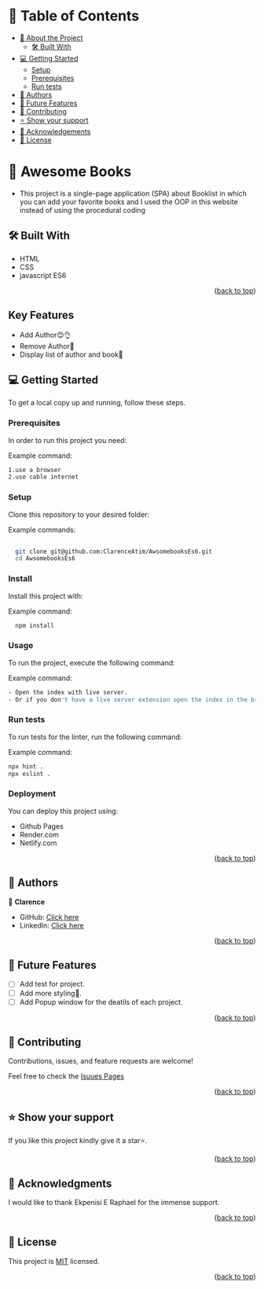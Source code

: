 <a name="readme-top"></a>


<!-- TABLE OF CONTENTS -->

# 📗 Table of Contents

- [📖 About the Project](#about-project)
  - [🛠 Built With](#built-with)
- [💻 Getting Started](#getting-started)
  - [Setup](#setup)
  - [Prerequisites](#prerequisites)
  - [Run tests](#run-tests)
- [👥 Authors](#authors)
- [🔭 Future Features](#future-features)
- [🤝 Contributing](#contributing)
- [⭐️ Show your support](#support)
- [🙏 Acknowledgements](#acknowledgements)
- [📝 License](#license)

<!-- PROJECT DESCRIPTION -->

# 📖 Awesome Books <a name="about-project"></a>

- This project is a single-page application (SPA) about Booklist in which you can add your favorite books and I used the OOP in this website instead of using the procedural coding

## 🛠 Built With <a name="built-with"></a>

- HTML
- CSS
- javascript ES6



<p align="right">(<a href="#readme-top">back to top</a>)</p>

## Key Features


- Add Author😊👌
- Remove Author💯
- Display list of author and book🚀


<!-- GETTING STARTED -->

## 💻 Getting Started <a name="getting-started"></a>



To get a local copy up and running, follow these steps.

### Prerequisites

In order to run this project you need:


Example command:

```sh
1.use a browser
2.use cable internet
```
 

### Setup

Clone this repository to your desired folder:


Example commands:

```sh
  
  git clone git@github.com:ClarenceAtim/AwsomebooksEs6.git
  cd AwsomebooksEs6


```


### Install

Install this project with:


Example command:

```sh
  npm install
```


### Usage

To run the project, execute the following command:


Example command:

```sh
- Open the index with live server.
- Or if you don't have a live server extension open the index in the browser by clicking on the file .
```


### Run tests

To run tests for the linter, run the following command:


Example command:

```sh
npx hint .
npx eslint .
```


### Deployment

You can deploy this project using:

- Github Pages
- Render.com
- Netlify.com



<p align="right">(<a href="#readme-top">back to top</a>)</p>

## 👥 Authors <a name="authors"></a>

👤 **Clarence**

- GitHub: [Click here](https://github.com/ClarenceAtim)
- LinkedIn: [Click here](https://www.linkedin.com/in/tegum-clarence-615b58200)


<p align="right">(<a href="#readme-top">back to top</a>)</p>

<!-- FUTURE FEATURES -->

## 🔭 Future Features <a name="future-features"></a>



- [ ] Add test for project.
- [ ] Add more styling💯.
- [ ] Add Popup window for the deatils of each project.

<p align="right">(<a href="#readme-top">back to top</a>)</p>

<!-- CONTRIBUTING -->

## 🤝 Contributing <a name="contributing"></a>

Contributions, issues, and feature requests are welcome!

Feel free to check the [Isuues Pages](https://github.com/ClarenceAtim/AwsomebooksEs6/issues)


<p align="right">(<a href="#readme-top">back to top</a>)</p>

<!-- SUPPORT -->

## ⭐️ Show your support <a name="support"></a>


If you like this project kindly give it a star⭐️.

<p align="right">(<a href="#readme-top">back to top</a>)</p>

<!-- ACKNOWLEDGEMENTS -->

## 🙏 Acknowledgments <a name="acknowledgements"></a>


I would like to thank Ekpenisi E Raphael for the immense support.

<p align="right">(<a href="#readme-top">back to top</a>)</p>


<!-- LICENSE -->

## 📝 License <a name="license"></a>

This project is [MIT](https://github.com/ClarenceAtim/AwsomebooksEs6/blob/main/LICENSE) licensed.


<p align="right">(<a href="#readme-top">back to top</a>)</p>